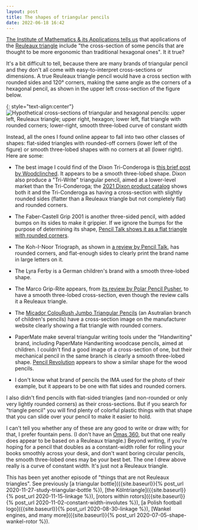 ```yaml
---
layout: post
title: The shapes of triangular pencils
date: 2022-06-18 16:42
---
```

[The Institute of Mathematics & its Applications tells us](https://ima.org.uk/19140/westward-ho-conway-concorde-and-curiously-curved-coins/) that applications of the [Reuleaux triangle](https://en.wikipedia.org/wiki/Reuleaux_triangle) include "the cross-section of some pencils that are thought to be more ergonomic than traditional hexagonal ones". It it true?

It's a bit difficult to tell, because there are many brands of triangular pencil and they don't all come with easy-to-interpret cross-sections or dimensions. A true Reuleaux triangle pencil would have a cross section with rounded sides and 120° corners, making the same angle as the corners of a hexagonal pencil, as shown in the upper left cross-section of the figure below.

{: style="text-align:center"}
![Hypothetical cross-sections of triangular and hexagonal pencils: upper left, Reuleaux triangle; upper right, hexagon; lower left, flat triangle with rounded corners; lower-right, smooth three-lobed curve of constant width]({{site.baseurl}}/assets/2022/tri-pencils.svg)

Instead, all the ones I found online appear to fall into two other classes of shapes: flat-sided triangles with rounded-off corners (lower left of the figure) or smooth three-lobed shapes with no corners at all (lower right). Here are some:

* The best image I could find of the Dixon Tri-Conderoga is [this brief post by Woodclinched](https://woodclinched.com/2010/09/15/tri-conderoga/). It appears to be a smooth three-lobed shape. Dixon also produce a "Tri-Write" triangular pencil, aimed at a lower-level market than the Tri-Conderoga; the [2021 Dixon product catalog](https://dixonticonderogacompany.com/wp-content/uploads/2021/05/2021_Dixon-Prod-Catalog_04.21.pdf) shows both it and the Tri-Conderoga as having a cross-section with slightly rounded sides (flatter than a Reuleaux triangle but not completely flat) and rounded corners. 

* The Faber-Castell Grip 2001 is another three-sided pencil, with added bumps on its sides to make it grippier. If we ignore the bumps for the purpose of determining its shape, [Pencil Talk shows it as a flat triangle with rounded corners](https://www.penciltalk.org/2008/10/faber-castell-grip-2001-and-jumbo-grip-in-alternate-finishes).

* The Koh-I-Noor Triograph, as shown in [a review by Pencil Talk](https://www.penciltalk.org/2007/09/koh-i-noor-hardmuth-triograph-1830-pencil), has rounded corners, and flat-enough sides to clearly print the brand name in large letters on it.

* The Lyra Ferby is a German children's brand with a smooth three-lobed shape.

* The Marco Grip-Rite appears, from [its review by Polar Pencil Pusher](https://polarpencilpusher.home.blog/2019/07/11/pencil-review-marco-grip-rite-2b-w-bonus-sharpener/), to have a smooth three-lobed cross-section, even though the review calls it a Reuleaux triangle.

* The [Micador ColouRush Jumbo Triangular Pencils](https://micador.com.au/products/micador-jr-colourush-jumbo-pencils-fsc-100) (an Asutralian branch of children's pencils) have a cross-section image on the manufacturer website clearly showing a flat triangle with rounded corners.

* PaperMate make several triangular writing tools under the "Handwriting" brand, including PaperMate Handwriting woodcase pencils, aimed at children. I couldn't find a good image of a cross-section of one, but their mechanical pencil in the same branch is clearly a smooth three-lobed shape. [Pencil Revolution](https://www.pencilrevolution.com/2019/03/papermate-handwriting-pencil/) appears to show a similar shape for the wood pencils.

* I don't know what brand of pencils the IMA used for the photo of their example, but it appears to be one with flat sides and rounded corners.

I also didn't find pencils with flat-sided triangles (and non-rounded or only very lightly rounded corners) as their cross-sections. But if you search for "triangle pencil" you will find plenty of colorful plastic things with that shape that you can slide over your pencil to make it easier to hold.

I can't tell you whether any of these are any good to write or draw with; for that, I prefer fountain pens. (I don't have an [Omas 360](https://www.fountainpennetwork.com/forum/topic/229621-modern-pens-the-omas-360/), but that one really does appear to be based on a Reuleaux triangle.) Beyond writing, if you're hoping for a pencil that doubles as a constant-width roller for rolling your books smoothly across your desk, and don't want boring circular pencils, the smooth three-lobed ones may be your best bet. The one I drew above really is a curve of constant width. It's just not a Reuleaux triangle.

This has been yet another episode of "things that are not Reuleaux triangles". See previously [a triangular bottle]({{site.baseurl}}{% post_url 2020-11-27-study-triangular-bottle %}), [the Kölntriangle]({{site.baseurl}}{% post_url 2020-11-15-linkage %}), [rotors within rotors]({{site.baseurl}}{% post_url 2020-11-02-constant-width-involutes %}), [a Polish football logo]({{site.baseurl}}{% post_url 2020-08-30-linkage %}), [Wankel engines, and many more]({{site.baseurl}}{% post_url 2020-07-05-shape-wankel-rotor %}).